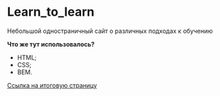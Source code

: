 # Learn_to_learn

Небольшой одностраничный сайт о различных подходах к обучению

**Что же тут использовалось?**
- HTML;
- CSS;
- BEM.

[Ссылка на итоговую страницу](https://lenkaptichka.github.io/Learn_to_learn/)
